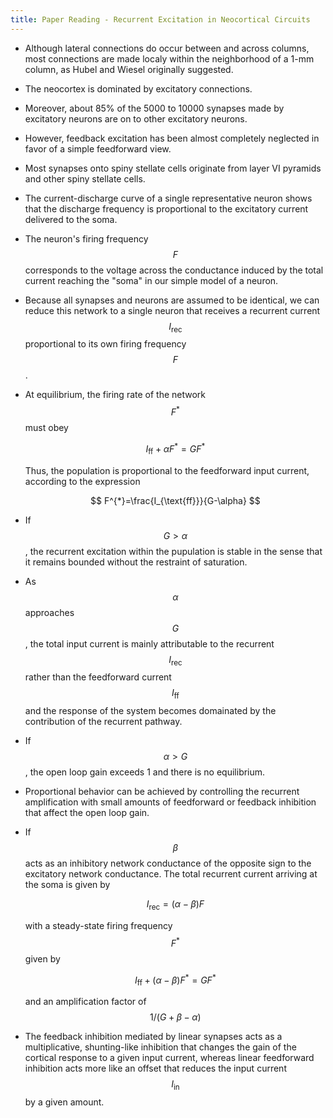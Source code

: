 ```yaml
---
title: Paper Reading - Recurrent Excitation in Neocortical Circuits
---
```


+ Although lateral connections do occur between and across columns, most connections are made localy within the neighborhood of a 1-mm column, as Hubel and Wiesel originally suggested.

+ The neocortex is dominated by excitatory connections.

+ Moreover, about 85% of the 5000 to 10000 synapses made by excitatory neurons are on to other excitatory neurons.

+ However, feedback excitation has been almost completely neglected in favor of a simple feedforward view.

+ Most synapses onto spiny stellate cells originate from layer VI pyramids and other spiny stellate cells.

+ The current-discharge curve of a single representative neuron shows that the discharge frequency is proportional to the excitatory current delivered to the soma.

+ The neuron's firing frequency $$F$$ corresponds to the voltage across the conductance induced by the total current reaching the "soma" in our simple model of a neuron.

+ Because all synapses and neurons are assumed to be identical, we can reduce this network to a single neuron that receives a recurrent current $$I_{\text{rec}}$$ proportional to its own firing frequency $$F$$.

+ At equilibrium, the firing rate of the network $$F^{*}$$ must obey
  
  $$
  I_{\text{ff}}+\alpha F^{*}=GF^{*}
  $$

  Thus, the population is proportional to the feedforward input current, according to the expression

  $$
  F^{*}=\frac{I_{\text{ff}}}{G-\alpha}
  $$

+ If $$G>\alpha$$, the recurrent excitation within the pupulation is stable in the sense that it remains bounded without the restraint of saturation.

+ As $$\alpha$$ approaches $$G$$, the total input current is mainly attributable to the recurrent $$I_{\text{rec}}$$ rather than the feedforward current $$I_{\text{ff}}$$ and the response of the system becomes domainated by the contribution of the recurrent pathway.

+ If $$\alpha>G$$, the open loop gain exceeds 1 and there is no equilibrium.

+ Proportional behavior can be achieved by controlling the recurrent amplification with small amounts of feedforward or feedback inhibition that affect the open loop gain.

+ If $$\beta$$ acts as an inhibitory network conductance of the opposite sign to the excitatory network conductance. The total recurrent current arriving at the soma is given by

   $$
   I_{\text{rec}}=(\alpha-\beta)F
   $$

   with a steady-state firing frequency $$F^{*}$$ given by

   $$
   I_{\text{ff}}+(\alpha-\beta)F^{*}=GF^{*}
   $$

   and an amplification factor of $$1/(G+\beta-\alpha)$$

+ The feedback inhibition mediated by linear synapses acts as a multiplicative, shunting-like inhibition that changes the gain of the cortical response to a given input current, whereas linear feedforward inhibition acts more like an offset that reduces the input current $$I_{\text{in}}$$ by a given amount.
